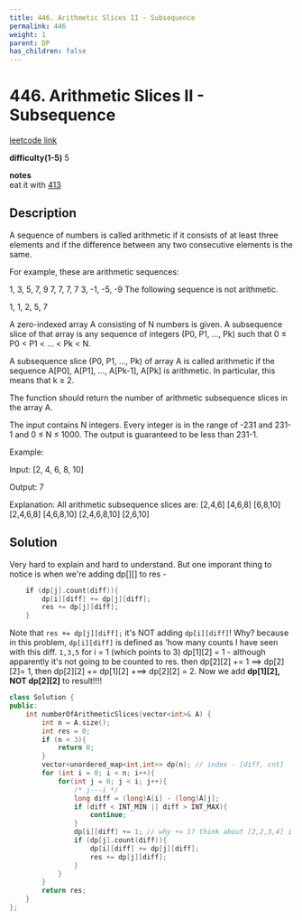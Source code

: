 ```yaml
---
title: 446. Arithmetic Slices II - Subsequence
permalink: 446
weight: 1
parent: DP
has_children: false
---
```

# 446. Arithmetic Slices II - Subsequence
[leetcode link](https://leetcode.com/problems/arithmetic-slices-ii-subsequence/)

**difficulty(1-5)** 
5

**notes**   
eat it with [413](413)

## Description
A sequence of numbers is called arithmetic if it consists of at least three elements and if the difference between any two consecutive elements is the same.

For example, these are arithmetic sequences:

1, 3, 5, 7, 9
7, 7, 7, 7
3, -1, -5, -9
The following sequence is not arithmetic.

1, 1, 2, 5, 7
 
A zero-indexed array A consisting of N numbers is given. A subsequence slice of that array is any sequence of integers (P0, P1, ..., Pk) such that 0 ≤ P0 < P1 < ... < Pk < N.

A subsequence slice (P0, P1, ..., Pk) of array A is called arithmetic if the sequence A[P0], A[P1], ..., A[Pk-1], A[Pk] is arithmetic. In particular, this means that k ≥ 2.

The function should return the number of arithmetic subsequence slices in the array A.

The input contains N integers. Every integer is in the range of -231 and 231-1 and 0 ≤ N ≤ 1000. The output is guaranteed to be less than 231-1.

 
Example:

Input: [2, 4, 6, 8, 10]

Output: 7

Explanation:
All arithmetic subsequence slices are:
[2,4,6]
[4,6,8]
[6,8,10]
[2,4,6,8]
[4,6,8,10]
[2,4,6,8,10]
[2,6,10]

## Solution
Very hard to explain and hard to understand. But one imporant thing to notice is when we're adding dp[][] to res - 
```c++
    if (dp[j].count(diff)){
        dp[i][diff] += dp[j][diff];
        res += dp[j][diff];
    }
```
Note that `res += dp[j][diff];` it's NOT adding `dp[i][diff]`! Why? because in this problem, `dp[i][diff]` is defined as 'how many counts I have seen with this diff. `1,3,5` for i = 1 (which points to 3) dp[1][2] = 1 - although apparently it's not going to be counted to res. then dp[2][2] += 1 ==> dp[2][2]= 1, then dp[2][2] += dp[1][2] +==> dp[2][2] = 2. Now we add **dp[1][2], NOT dp[2][2]** to result!!!!


```c++
class Solution {
public:
    int numberOfArithmeticSlices(vector<int>& A) {
        int n = A.size();
        int res = 0;
        if (n < 3){
            return 0;
        }
        vector<unordered_map<int,int>> dp(n); // index - [diff, cnt]
        for (int i = 0; i < n; i++){
            for(int j = 0; j < i; j++){
                /* j---i */
                long diff = (long)A[i] - (long)A[j];
                if (diff < INT_MIN || diff > INT_MAX){
                    continue;
                }
                dp[i][diff] += 1; // why += 1? think about [2,2,3,4] i = 2, diff = 1, dp[2][1] = 2, not 1!
                if (dp[j].count(diff)){
                    dp[i][diff] += dp[j][diff];
                    res += dp[j][diff];
                }
            }    
        }
        return res;
    }
};
```

<!-- 
Default label
{: .label }

Blue label
{: .label .label-blue }

Stable
{: .label .label-green }

New release
{: .label .label-purple }

Coming soon
{: .label .label-yellow }

Deprecated
{: .label .label-red } -->
